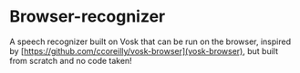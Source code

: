 # Browser-recognizer
A speech recognizer built on Vosk that can be run on the browser, inspired by [https://github.com/ccoreilly/vosk-browser](vosk-browser), but built from scratch and no code taken!
